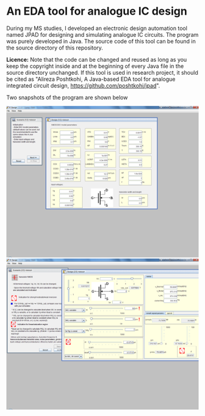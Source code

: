 # An EDA tool for analogue IC design

During my MS studies, I developed an electronic design automation tool named JPAD for designing and simulating analogue IC circuits. The program was purely developed in Java. The source code of this tool can be found in the source directory of this repository.

**Licence:** Note that the code can be changed and reused as long as you keep the copyright inside and at the beginning of every Java file in the source directory unchanged. If this tool is used in research project, it should be cited as "Alireza Poshtkohi, A Java-based EDA tool for analogue integrated circuit design, <https://github.com/poshtkohi/jpad>".

Two snapshots of the program are shown below

![The first snapshot of JPAD](/assets/images/1.png)
![The second snapshot of JPAD](/assets/images/2.png)
